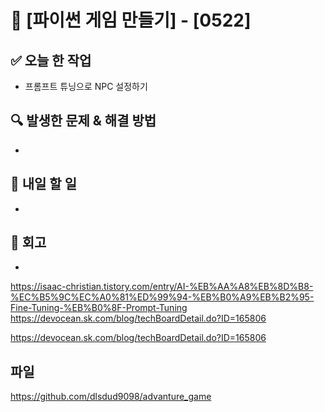 # 🚀 [파이썬 게임 만들기] - [0522]

## ✅ 오늘 한 작업
- 프롬프트 튜닝으로 NPC 설정하기

## 🔍 발생한 문제 & 해결 방법
- 

## 🎯 내일 할 일
- 

## 🤔 회고
- 
https://isaac-christian.tistory.com/entry/AI-%EB%AA%A8%EB%8D%B8-%EC%B5%9C%EC%A0%81%ED%99%94-%EB%B0%A9%EB%B2%95-Fine-Tuning-%EB%B0%8F-Prompt-Tuning
https://devocean.sk.com/blog/techBoardDetail.do?ID=165806

https://devocean.sk.com/blog/techBoardDetail.do?ID=165806

## 파일
https://github.com/dlsdud9098/advanture_game
